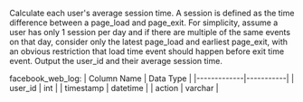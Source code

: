 Calculate each user's average session time. A session is defined as the time difference between a page_load and page_exit. 
For simplicity, assume a user has only 1 session per day and if there are multiple of the same events on that day, 
consider only the latest page_load and earliest page_exit, with an obvious restriction that load time event should happen before exit time event. 
Output the user_id and their average session time.

facebook_web_log:
| Column Name | Data Type |
|-------------|-----------|
| user_id     | int       |
| timestamp   | datetime  |
| action      | varchar   |

```

```

